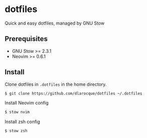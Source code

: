 # dotfiles

Quick and easy dotfiles, managed by GNU Stow

## Prerequisites
- GNU Stow >= 2.3.1
- Neovim >= 0.6.1


## Install

Clone dotfiles in `.dotfiles` in the home directory.
```zsh
$ git clone https://github.com/dlarocque/dotfiles ~/.dotfiles
```

Install Neovim config
```zsh
$ stow nvim
```

Install zsh config
```zsh
$ stow zsh
```

